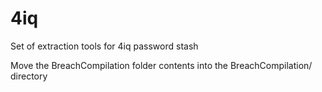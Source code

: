# 4iq
Set of extraction tools for 4iq password stash

Move the BreachCompilation folder contents into the BreachCompilation/ directory
